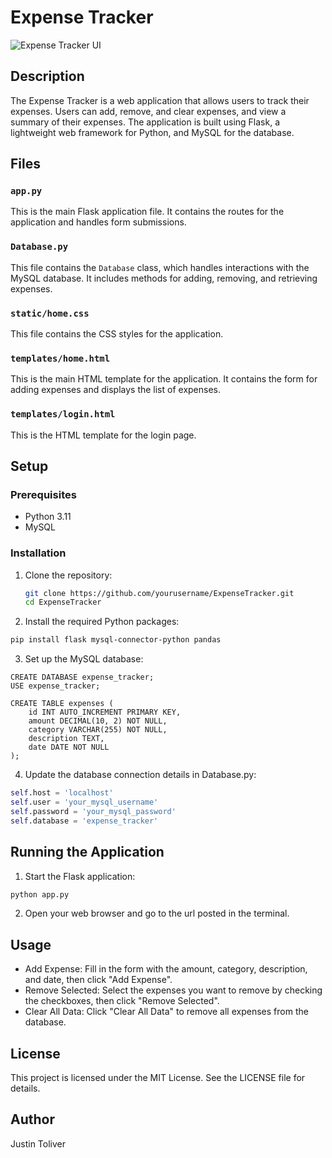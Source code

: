 # Expense Tracker
![Expense Tracker UI](image.png)
## Description

The Expense Tracker is a web application that allows users to track their expenses. Users can add, remove, and clear expenses, and view a summary of their expenses. The application is built using Flask, a lightweight web framework for Python, and MySQL for the database.

## Files

### `app.py`

This is the main Flask application file. It contains the routes for the application and handles form submissions.

### `Database.py`

This file contains the `Database` class, which handles interactions with the MySQL database. It includes methods for adding, removing, and retrieving expenses.

### `static/home.css`

This file contains the CSS styles for the application.

### `templates/home.html`

This is the main HTML template for the application. It contains the form for adding expenses and displays the list of expenses.

### `templates/login.html`

This is the HTML template for the login page.

## Setup

### Prerequisites

- Python 3.11
- MySQL

### Installation

1. Clone the repository:

   ```bash
   git clone https://github.com/yourusername/ExpenseTracker.git
   cd ExpenseTracker
   ```
2. Install the required Python packages:
  ```bash
  pip install flask mysql-connector-python pandas
  ```
3. Set up the MySQL database:
```MySQL
CREATE DATABASE expense_tracker;
USE expense_tracker;

CREATE TABLE expenses (
    id INT AUTO_INCREMENT PRIMARY KEY,
    amount DECIMAL(10, 2) NOT NULL,
    category VARCHAR(255) NOT NULL,
    description TEXT,
    date DATE NOT NULL
);
```
4. Update the database connection details in Database.py:
```python
self.host = 'localhost'
self.user = 'your_mysql_username'
self.password = 'your_mysql_password'
self.database = 'expense_tracker'
```
## Running the Application
1. Start the Flask application:
```bash
python app.py
```
2. Open your web browser and go to the url posted in the terminal.

## Usage
* Add Expense: Fill in the form with the amount, category, description, and date, then click "Add Expense".
* Remove Selected: Select the expenses you want to remove by checking the checkboxes, then click "Remove Selected".
* Clear All Data: Click "Clear All Data" to remove all expenses from the database.

## License
This project is licensed under the MIT License. See the LICENSE file for details.

## Author
Justin Toliver

